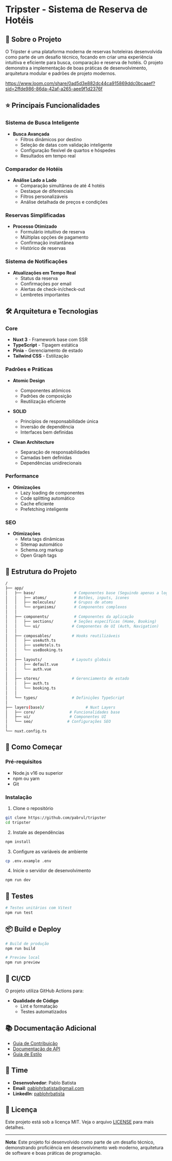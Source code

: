 # Tripster - Sistema de Reserva de Hotéis

## 🎯 Sobre o Projeto

O Tripster é uma plataforma moderna de reservas hoteleiras desenvolvida como parte de um desafio técnico, focando em criar uma experiência intuitiva e eficiente para busca, comparação e reserva de hotéis. O projeto demonstra a implementação de boas práticas de desenvolvimento, arquitetura modular e padrões de projeto modernos.

https://www.loom.com/share/0ad5d3e882dc44ca915869ddc0bcaaef?sid=2ffde986-86da-42af-a265-aee9f1d2376f

## ⭐ Principais Funcionalidades

### Sistema de Busca Inteligente

- **Busca Avançada**
  - Filtros dinâmicos por destino
  - Seleção de datas com validação inteligente
  - Configuração flexível de quartos e hóspedes
  - Resultados em tempo real

### Comparador de Hotéis

- **Análise Lado a Lado**
  - Comparação simultânea de até 4 hotéis
  - Destaque de diferenciais
  - Filtros personalizáveis
  - Análise detalhada de preços e condições

### Reservas Simplificadas

- **Processo Otimizado**
  - Formulário intuitivo de reserva
  - Múltiplas opções de pagamento
  - Confirmação instantânea
  - Histórico de reservas

### Sistema de Notificações

- **Atualizações em Tempo Real**
  - Status da reserva
  - Confirmações por email
  - Alertas de check-in/check-out
  - Lembretes importantes

## 🛠 Arquitetura e Tecnologias

### Core

- **Nuxt 3** - Framework base com SSR
- **TypeScript** - Tipagem estática
- **Pinia** - Gerenciamento de estado
- **Tailwind CSS** - Estilização

### Padrões e Práticas

- **Atomic Design**

  - Componentes atômicos
  - Padrões de composição
  - Reutilização eficiente

- **SOLID**

  - Princípios de responsabilidade única
  - Inversão de dependência
  - Interfaces bem definidas

- **Clean Architecture**
  - Separação de responsabilidades
  - Camadas bem definidas
  - Dependências unidirecionais

### Performance

- **Otimizações**
  - Lazy loading de componentes
  - Code splitting automático
  - Cache eficiente
  - Prefetching inteligente

### SEO

- **Otimizações**
  - Meta tags dinâmicas
  - Sitemap automático
  - Schema.org markup
  - Open Graph tags

## 📁 Estrutura do Projeto

```bash
/
├── app/
│   ├── base/                 # Componentes base (Seguindo apenas a logica do Atomic Design)
│   │   ├── atoms/            # Botões, inputs, ícones
│   │   ├── molecules/        # Grupos de atoms
│   │   └── organisms/        # Componentes complexos
│   │
│   ├── components/           # Componentes da aplicação
│   │   ├── sections/         # Seções específicas (Home, Booking)
│   │   └── ui/              # Componentes de UI (Auth, Navigation)
│   │
│   ├── composables/         # Hooks reutilizáveis
│   │   ├── useAuth.ts
│   │   ├── useHotels.ts
│   │   └── useBooking.ts
│   │
│   ├── layouts/             # Layouts globais
│   │   ├── default.vue
│   │   └── auth.vue
│   │
│   ├── stores/              # Gerenciamento de estado
│   │   ├── auth.ts
│   │   └── booking.ts
│   │
│   └── types/               # Definições TypeScript
│
├── layers(base)/                  # Nuxt Layers
│   ├── core/               # Funcionalidades base
│   ├── ui/                 # Componentes UI
│   └── seo/               # Configurações SEO
│
└── nuxt.config.ts
```

## 🚀 Como Começar

### Pré-requisitos

- Node.js v16 ou superior
- npm ou yarn
- Git

### Instalação

1. Clone o repositório

```bash
git clone https://github.com/pabrul/tripster
cd tripster
```

2. Instale as dependências

```bash
npm install
```

3. Configure as variáveis de ambiente

```bash
cp .env.example .env
```

4. Inicie o servidor de desenvolvimento

```bash
npm run dev
```

## 🧪 Testes

```bash
# Testes unitários com Vitest
npm run test
```

## 📦 Build e Deploy

```bash
# Build de produção
npm run build

# Preview local
npm run preview
```

## 🔄 CI/CD

O projeto utiliza GitHub Actions para:

- **Qualidade de Código**
  - Lint e formatação
  - Testes automatizados

## 📚 Documentação Adicional

- [Guia de Contribuição](CONTRIBUTING.md)
- [Documentação de API](API.md)
- [Guia de Estilo](STYLE_GUIDE.md)

## 👥 Time

- **Desenvolvedor**: Pablo Batista
- **Email**: pablohrbatista@gmail.com
- **LinkedIn**: [pablohrbatista](https://www.linkedin.com/in/pabrul/)

## 📄 Licença

Este projeto está sob a licença MIT. Veja o arquivo [LICENSE](LICENSE) para mais detalhes.

---

**Nota**: Este projeto foi desenvolvido como parte de um desafio técnico, demonstrando proficiência em desenvolvimento web moderno, arquitetura de software e boas práticas de programação.
